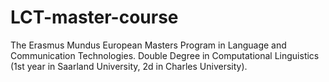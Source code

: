 # LCT-master-course
The Erasmus Mundus European Masters Program in Language and Communication Technologies.
Double Degree in Computational Linguistics (1st year in Saarland University, 2d in Charles University).

